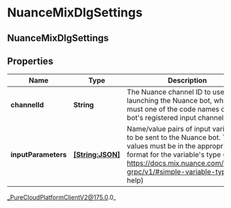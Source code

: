 # NuanceMixDlgSettings

## NuanceMixDlgSettings

## Properties

|Name | Type | Description | Notes|
|------------ | ------------- | ------------- | -------------|
| **channelId** | **String** | The Nuance channel ID to use when launching the Nuance bot, which must one of the code names of the bot&#39;s registered input channels. | [optional] |
| **inputParameters** | [**[String:JSON]**](JSON) | Name/value pairs of input variables to be sent to the Nuance bot. The values must be in the appropriate format for the variable&#39;s type (see https://docs.mix.nuance.com/dialog-grpc/v1/#simple-variable-types for help) | [optional] |



_PureCloudPlatformClientV2@175.0.0_
